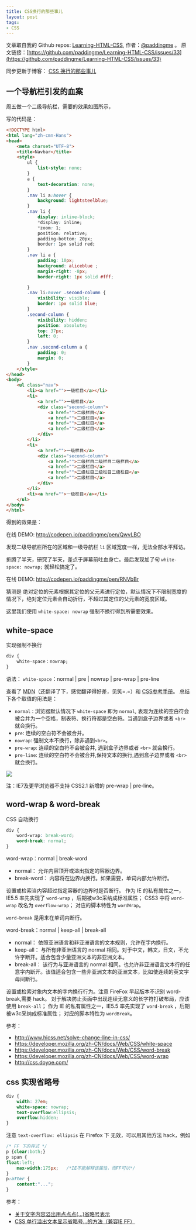 ```yaml
---
title: CSS换行的那些事儿
layout: post
tags:
- CSS
---
```



 文章取自我的 Github  repos: [Learning-HTML-CSS](https://github.com/paddingme/Learning-HTML-CSS), 作者：[@paddingme](http://padding.me/about.html) 。
原文链接：[https://github.com/paddingme/Learning-HTML-CSS/issues/33](https://github.com/paddingme/Learning-HTML-CSS/issues/33)

同步更新于博客： [CSS 换行的那些事儿](http://padding.me/blog/2015/01/17/those-things-of-break-lines-in-css/)

## 一个导航栏引发的血案
周五做一个二级导航栏，需要的效果如图所示，


写的代码是：

```html
<!DOCTYPE html>
<html lang="zh-cmn-Hans">
<head>
    <meta charset="UTF-8">
    <title>Navbar</title>
    <style>
        ul {
            list-style: none;
        }
        a {
            text-decoration: none;
        }
        .nav li a:hover {
            background: lightsteelblue;
        }
        .nav li {
            display: inline-block;
            *display: inline;
            *zoom: 1;
            position: relative;
            padding-bottom: 20px;
            border: 1px solid red;
        }
        .nav li a {
            padding: 10px;
            background: aliceblue ;
            margin-right: -8px;
            border-right: 1px solid #fff;

        }
        .nav li:hover .second-column {
            visibility: visible;
            border: 1px solid blue;
        }
        .second-column {
            visibility: hidden;
            position: absolute;
            top: 37px;
            left: 0;
        }
        .nav .second-column a {
            padding: 0;
            margin: 0;
        }
    </style>
</head>
<body>
    <ul class="nav">
        <li><a href="">一级栏目</a></li>
        <li>
            <a href="">一级栏目</a>
            <div class="second-column">
                <a href="">二级栏目</a>
                <a href="">二级栏目</a>
                <a href="">二级栏目</a>
                <a href="">二级栏目</a>
            </div>
        </li>
        <li>
            <a href="">一级栏目</a>
            <div class="second-column">
                <a href="">二级栏目二级栏目二级栏目</a>
                <a href="">二级栏目</a>
                <a href="">二级栏目二级栏目二级栏目</a>
                <a href="">二级栏目</a>
            </div>
        </li>
        <li><a href="">一级栏目</a></li>
    </ul>
</body>
</html>
```

得到的效果是：


在线 DEMO: http://codepen.io/paddingme/pen/QwvLBO

发现二级导航栏所在的区域和一级导航栏 `li` 区域宽度一样，无法全部水平拜访。

折腾了半天，研究了半天，差点于屏幕前吐血身亡。最后发现加了句 `white-space: nowrap;` 就轻松搞定了。

在线 DEMO: http://codepen.io/paddingme/pen/RNVbBr

猜测是 绝对定位的元素根据其定位的父元素进行定位，默认情况下不限制宽度的情况下，绝对定位元素会自动折行，不超过其定位的父元素的宽度区域。

这里我们使用 `white-space: nowrap` 强制不换行得到所需要效果。



## white-space

实现强制不换行

```css
div {
    white-space：nowrap;
}
```

语法： `white-space`：normal | pre | nowrap | pre-wrap | pre-line

查看了 [MDN](https://developer.mozilla.org/zh-CN/docs/Web/CSS/white-space)（还翻译了下，感觉翻译得好差，见笑=.=）和 [CSS参考手册](http://css.doyoe.com/)。
总结下各个取值的用法是：

- `normal` : 浏览器默认情况下 `white-space` 即为 `normal`, 表现为连续的空白符会被合并为一个空格，制表符、换行符都是空白符。当遇到盒子边界或者 `<br>` 就会换行。
- `pre`: 连续的空白符不会被合并。
- `nowrap`: 强制文本不换行，除非遇到`<br>`。
- `pre-wrap`: 连续的空白符不会被合并, 遇到盒子边界或者 `<br>` 就会换行。
- `pre-line`: 连续的空白符不会被合并,保持文本的换行,遇到盒子边界或者 `<br>` 就会换行。

![](http://paddingme.qiniudn.com/whitespace.png)

注：IE7及更早浏览器不支持 CSS2.1 新增的 pre-wrap | pre-line。
## word-wrap & word-break

CSS 自动换行

```css
div {
    word-wrap: break-word;
    word-break: normal;
}
```


word-wrap：normal | break-word

- normal： 允许内容顶开或溢出指定的容器边界。
- break-word： 内容将在边界内换行。如果需要，单词内部允许断行。

设置或检索当内容超过指定容器的边界时是否断行。
作为 IE 的私有属性之一，IE5.5 率先实现了 `word-wrap` ，后期被w3c采纳成标准属性；
CSS3 中将 `word-wrap` 改名为 `overflow-wrap`；
对应的脚本特性为 `wordWrap`。

`word-break` 是用来在单词内断行。

word-break：normal | keep-all | break-all

- normal： 依照亚洲语言和非亚洲语言的文本规则，允许在字内换行。
- keep-all： 与所有非亚洲语言的 normal 相同。对于中文，韩文，日文，不允许字断开。适合包含少量亚洲文本的非亚洲文本。
- break-all： 该行为与亚洲语言的 normal 相同。也允许非亚洲语言文本行的任意字内断开。该值适合包含一些非亚洲文本的亚洲文本，比如使连续的英文字母间断行。

设置或检索对象内文本的字内换行行为。注意 FireFox 早起版本不识别 word-break,需要 hack。
对于解决防止页面中出现连续无意义的长字符打破布局，应该使用 `break-all`；
作为 IE 的私有属性之一，IE5.5 率先实现了 `word-break` ，后期被w3c采纳成标准属性；
对应的脚本特性为 `wordBreak`。



参考：

- <http://www.hicss.net/solve-change-line-in-css/>
- <https://developer.mozilla.org/zh-CN/docs/Web/CSS/white-space>
- <https://developer.mozilla.org/zh-CN/docs/Web/CSS/word-break>
- <https://developer.mozilla.org/zh-CN/docs/Web/CSS/word-wrap>
- <http://css.doyoe.com/>

## css 实现省略号

```css
div {
    width: 27em;
    white-space: nowrap;
    text-overflow:ellipsis;
    overflow:hidden;
}
```

注意 `text-overflow: ellipsis` 在 Firefox 下 无效，可以用其他方法 hack，例如

```css
/* FF 下的样式 */
p {clear:both;}
p span {
float:left;
    max-width:175px;   /*IE不能解释该属性，而FF可以*/
}
p:after {
    content:"...";
}
```

参考：

- [关于文字内容溢出用点点点(…)省略号表示](http://www.zhangxinxu.com/wordpress/2009/09/%E5%85%B3%E4%BA%8E%E6%96%87%E5%AD%97%E5%86%85%E5%AE%B9%E6%BA%A2%E5%87%BA%E7%94%A8%E7%82%B9%E7%82%B9%E7%82%B9-%E7%9C%81%E7%95%A5%E5%8F%B7%E8%A1%A8%E7%A4%BA/)
- [CSS 单行溢出文本显示省略号...的方法（兼容IE FF）
](http://www.cnblogs.com/hlz789456123/archive/2009/02/18/1392972.html)

